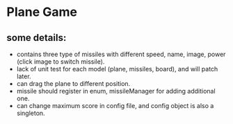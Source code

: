 # Plane Game

## some details:
- contains three type of missiles with different speed, name, image, power (click image to switch missile).
- lack of unit test for each model (plane, missiles, board), and will patch later.
- can drag the plane to different position.
- missile should register in enum, missileManager for adding additional one.
- can change maximum score in config file, and config object is also a singleton. 
